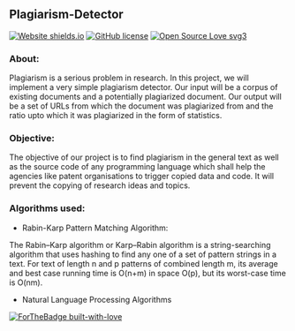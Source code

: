 ## Plagiarism-Detector

[![Website shields.io](https://img.shields.io/website-up-down-green-red/http/shields.io.svg)](https://crypt0knights.github.io/Plagiarism-Detector/) [![GitHub license](https://img.shields.io/github/license/Naereen/StrapDown.js.svg)](https://github.com/Crypt0knights/Plagiarism-Detector/LICENSE) [![Open Source Love svg3](https://badges.frapsoft.com/os/v3/open-source.svg?v=103)](https://github.com/ellerbrock/open-source-badges/) 
### About:

Plagiarism is a serious problem in research. In this project, we will implement a very simple plagiarism detector. Our input will be a corpus of existing documents and a potentially plagiarized document. Our output will be a set of URLs from which the document was plagiarized from and the ratio upto which it was plagiarized in the form of statistics.

### Objective:

The objective of our project is to find plagiarism in the general text as well as the source code of any programming language which shall help the agencies like patent organisations to trigger copied data and code. It will prevent the copying of research ideas and topics.

### Algorithms used:

* Rabin-Karp Pattern Matching Algorithm:

The Rabin–Karp algorithm or Karp–Rabin algorithm is a string-searching algorithm that uses hashing to find any one of a set of pattern strings in a text. For text of length n and p patterns of combined length m, its average and best case running time is O(n+m) in space O(p), but its worst-case time is O(nm).

* Natural Language Processing Algorithms

[![ForTheBadge built-with-love](http://ForTheBadge.com/images/badges/built-with-love.svg)](https://GitHub.com/Naereen/)
